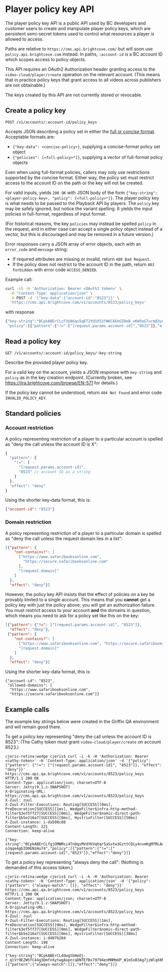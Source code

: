 # Player policy key API

The player policy key API is a public API used by BC developers and
customer users to create and manipulate player policy keys, which are
persistent semi-secret tokens used to control what resources a player
is allowed to access.

Paths are relative to `https://cms.api.brightcove.com/` but will soon
use `policy.api.brightcove.com` instead. In paths, `:account-id` is a
BC account ID which scopes access to policy objects.

This API requires an OAuth2 Authorization header granting access to
the `video-cloud/player/create` operation on the relevant
account. (This means that in practice policy keys that grant access to
all videos across publishers are not obtainable.)

The keys created by this API are not currently stored or revocable.

## Create a policy key

`POST /v1/accounts/:account-id/policy_keys`

Accepts JSON describing a policy set in either the
[full or concise format](policy-format.md). Acceptable formats are:

- `{"key-data": <concise-policy>}`, supplying a concise-format policy
  set object
- `{"policies": [<full-policy>*]}`, supplying a vector of full-format
  policy objects

Even when using full-format policies, callers may only use
restrictions supported by the concise format. Either way, the policy
set *must* restrict access to the account ID on the path or the key
will not be created.

For valid inputs, yields `200 OK` with JSON body of the form
`{"key-string": <player-policy-key>, "policy": [<full-policy>*]}`. The
player policy key is what needs to be passed to the Playback API by
players. The `policy` key may be safely ignored, but notice the
variant spelling. It yields the input policies in full-format,
regardless of input format.

(For historical reasons, the key `policies` may instead be spelled
`policy` in the request, and in either case can accept a single
policy object instead of a vector, but this is discouraged and may be
removed in a future version.)

Error responses carry a JSON array of error objects, each with an
`error_code` and `message` string:

* If required attributes are missing or invalid, return `400 Bad Request`.
* If the policy does not restrict to the account ID in the path,
  return `403 Forbidden` with error code `ACCESS_DENIED`.

Example call:

```bash
curl -sS -H 'Authorization: Bearer <OAuth2 token>' \
  -H "Content-Type: application/json" \
  -X POST -d '{"key-data":{"account-id":"8523"}}' \
  'https://cms.api.brightcove.com/v1/accounts/8523/policy_keys'
```
with response
```js
{"key-string":"BCpkABErCLcF3UA6qs5qET2YO1X53fWKC6kkGZ8eB_xKW3oG7ucm83yobSTc8M47SziPQyA0LcM7AouoslfH_oXUlcs-15132jdpkII1p24pNUv-1MucSipw2iA",
 "policy":[{"pattern":{"!=":["[request.params.account-id]","8523"]},"effect":"deny"}]}
```

## Read a policy key

`GET /v1/accounts/:account-id/policy_keys/:key-string`

Describe the provided player policy key.

For a valid key on the account, yields a JSON response with
`key-string` and `policy` as in the key creation endpoint. (Currently
broken, see https://jira.brightcove.com/browse/EN-571 for details.)

If the policy key cannot be understood, return `404 Not Found` and
error code `INVALID_POLICY_KEY`.

## Standard policies

### Account restriction

A policy representing restriction of a player to a particular account
is spelled as "deny the call unless the account ID is X":

```js
{
  "pattern": {
    "!=": [
      "[request.params.account-id]",
      "8523" // account ID as a string
    ]
  },
  "effect": "deny"
}
```

Using the shorter key-data format, this is:
```json
{"account-id": "8523"}
```

### Domain restriction

A policy representing restriction of a player to a particular domain
is spelled as "deny the call unless the request domain lies in a
list":

```json
[{"pattern": {
    "not-contains?": [
      ["https://www.safaribooksonline.com",
        "https://secure.safaribooksonline.com"
      ],
      "[request.domain]"
    ]
  },
  "effect": "deny"}]
```

However, the policy key API insists that the effect of policies on a
key be provably limited to a single account.  This means that you
**cannot** get a policy key with just the policy above; you will get
an authorization failure.  You must restrict access to your account
**and** the domains in question, which means you need to ask for a
policy set like this on the key:

```json
[{"pattern": {"!=": ["[request.params.account-id]", "8523"]},
  "effect": "deny"},
 {"pattern": {
    "not-contains?": [
      ["https://www.safaribooksonline.com", "https://secure.safaribooksonline.com"],
      "[request.domain]"
    ]
  },
  "effect": "deny"}]
```

Using the shorter key-data format, this is:
```
{"account-id": "8523",
 "allowed-domains": [
  "https://www.safaribooksonline.com",
  "https://secure.safaribooksonline.com"]}
```

## Example calls

The example key strings below were created in the Griffin QA
environment and will remain good there.

To get a policy key representing "deny the call unless the account ID
is 8523": (The Cathy token must grant `video-cloud/player/create` on
account 8523.)

```
cjeris-retina:wedge cjeris$ curl -i -k -H 'Authorization: Bearer <cathy-token>' -H 'Content-Type: application/json' -d '{"policy": {"pattern": {"!=": ["[request.params.account-id]", "8523"]}, "effect": "deny"}}' https://cms.api.qa.brightcove.com/v1/accounts/8523/policy_keys
HTTP/1.1 200 OK
Content-Type: application/json; charset=UTF-8
Server: Jetty(9.1.z-SNAPSHOT)
X-Originating-URL: https://cms.api.qa.brightcove.com/v1/accounts/8523/policy_keys
X-Zuul: zuul
X-Zuul-Filter-Executions: Routing[SUCCESS][0ms], PreDecoration[SUCCESS][1ms], WedgeFilter$infra-http-method-filter$3ef5ff27[SUCCESS][0ms], WedgeFilter$nomic-direct-path-filter$b5e216a7[SUCCESS][0ms], HystrixFilter[SUCCESS][50ms]
X-Zuul-instance: i-da508c88
Content-Length: 221
Connection: keep-alive

{"key-string":"BCpkABErCLfgjOMWMsi4TnOqsMVdYKVqhqr5aSxtw3GzttCQiy4nvmKgMfRLAmICS4HoQsqTOuxADwVzmFmbnqf_yx8uk4qyKbT0MyaZ-oJqqe4gbID0ENiHu74","policy":[{"pattern":{"!=":["[request.params.account-id]","8523"]},"effect":"deny"}]}
```

To get a policy key representing "always deny the call": (Nothing is
demanded of this access token.)

```
cjeris-retina:wedge cjeris$ curl -i -k -H 'Authorization: Bearer <cathy-token>' -H 'Content-Type: application/json' -d '{"policy": {"pattern": {"always-match": []}, "effect": "deny"}}' https://cms.api.qa.brightcove.com/v1/accounts/8523/policy_keys
HTTP/1.1 200 OK
Content-Type: application/json; charset=UTF-8
Server: Jetty(9.1.z-SNAPSHOT)
X-Originating-URL: https://cms.api.qa.brightcove.com/v1/accounts/8523/policy_keys
X-Zuul: zuul
X-Zuul-Filter-Executions: Routing[SUCCESS][1ms], PreDecoration[SUCCESS][0ms], WedgeFilter$infra-http-method-filter$3ef5ff27[SUCCESS][0ms], WedgeFilter$nomic-direct-path-filter$b5e216a7[SUCCESS][0ms], HystrixFilter[SUCCESS][38ms]
X-Zuul-instance: i-d497b284
Content-Length: 198
Connection: keep-alive

{"key-string":"BCpkABErCLddwgtbHeOj-r_qlVr9EZW5fC44g3DmfnXytwgAxpnraDNTEfBx79794enMNMmUP_W1m5xB3Ag7jzWlqX8NrcPWeNMqfJP51kYW3FBDpVn6XXztePg","policy":[{"pattern":{"always-match":[]},"effect":"deny"}]}
```

